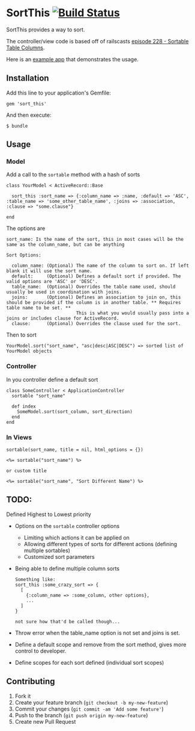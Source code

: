 # SortThis [![Build Status](https://secure.travis-ci.org/spullen/sort_this.png)](http://travis-ci.org/spullen/sort_this)

SortThis provides a way to sort.

The controller/view code is based off of railscasts [episode 228 - Sortable Table Columns](http://railscasts.com/episodes/228-sortable-table-columns).

Here is an [example app](https://github.com/spullen/sort_example) that demonstrates the usage.

## Installation

Add this line to your application's Gemfile:

    gem 'sort_this'

And then execute:

    $ bundle

## Usage

### Model

Add a call to the `sortable` method with a hash of sorts

    class YourModel < ActiveRecord::Base
      
      sort_this :sort_name => {:column_name => :name, :default => 'ASC', :table_name => 'some_other_table_name', :joins => :association, :clause => "some.clause"}
      
    end
    
The options are

    sort_name: Is the name of the sort, this in most cases will be the same as the column_name, but can be anything
    
    Sort Options:
    
      column_name: (Optional) The name of the column to sort on. If left blank it will use the sort name.
      default:     (Optional) Defines a default sort if provided. The valid options are 'ASC' or 'DESC'.
      table_name:  (Optional) Overrides the table name used, should usually be used in coordination with joins.
      joins:       (Optional) Defines an association to join on, this should be provided if the column is in another table. ** Requires table name to be set. **
                              This is what you would usually pass into a joins or includes clause for ActiveRecord.
      clause:      (Optional) Overrides the clause used for the sort.
      
Then to sort

    YourModel.sort("sort_name", "asc|desc|ASC|DESC") => sorted list of YourModel objects
    
### Controller

In you controller define a default sort

    class SomeController < ApplicationController
      sortable "sort_name"
      
      def index
        SomeModel.sort(sort_column, sort_direction)
      end
    end
    
### In Views

    sortable(sort_name, title = nil, html_options = {})
    
    <%= sortable("sort_name") %>
    
    or custom title

    <%= sortable("sort_name", "Sort Different Name") %>
    
## TODO:

Defined Highest to Lowest priority

- Options on the `sortable` controller options
    - Limiting which actions it can be applied on
    - Allowing different types of sorts for different actions (defining multiple sortables)
    - Customized sort parameters
- Being able to define multiple column sorts

      Something like:
      sort_this :some_crazy_sort => {
        [
          {:column_name => :some_column, other options},
          ...
        ] 
      }
    
      not sure how that'd be called though...

- Throw error when the table_name option is not set and joins is set.
- Define a default scope and remove from the sort method, gives more control to developer.
- Define scopes for each sort defined (individual sort scopes)

## Contributing

1. Fork it
2. Create your feature branch (`git checkout -b my-new-feature`)
3. Commit your changes (`git commit -am 'Add some feature'`)
4. Push to the branch (`git push origin my-new-feature`)
5. Create new Pull Request
